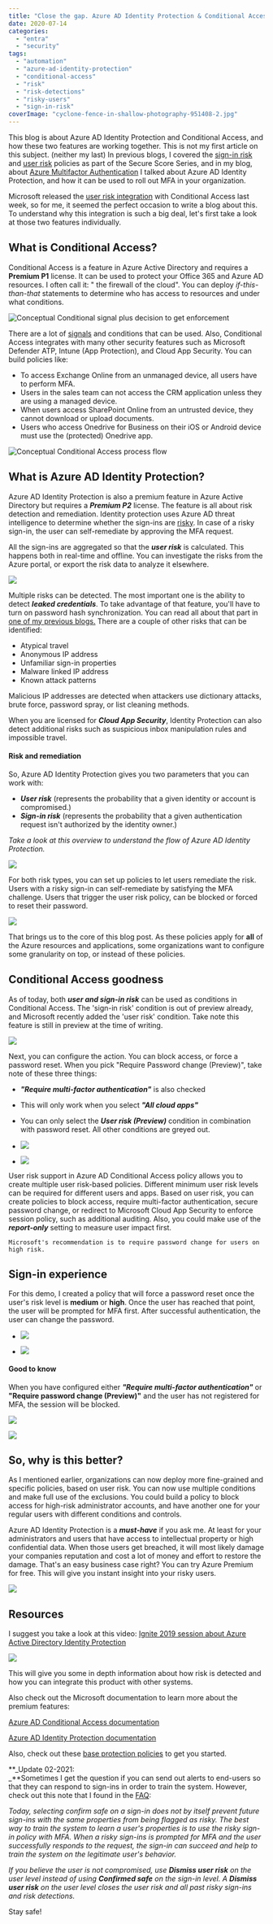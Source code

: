 ```yaml
---
title: "Close the gap. Azure AD Identity Protection & Conditional Access."
date: 2020-07-14
categories: 
  - "entra"
  - "security"
tags: 
  - "automation"
  - "azure-ad-identity-protection"
  - "conditional-access"
  - "risk"
  - "risk-detections"
  - "risky-users"
  - "sign-in-risk"
coverImage: "cyclone-fence-in-shallow-photography-951408-2.jpg"
---
```


This blog is about Azure AD Identity Protection and Conditional Access, and how these two features are working together. This is not my first article on this subject. (neither my last) In previous blogs, I covered the [sign-in risk](https://janbakker.tech/microsoft-secure-score-series-07-turn-on-sign-in-risk-policy/) and [user risk](https://janbakker.tech/microsoft-secure-score-series-11-turn-on-user-risk-policy/) policies as part of the Secure Score Series, and in my blog, about [Azure Multifactor Authentication](https://janbakker.tech/microsoft-secure-score-series-04-ensure-all-users-can-complete-multi-factor-authentication-for-secure-access/) I talked about Azure AD Identity Protection, and how it can be used to roll out MFA in your organization.

Microsoft released the [user risk integration](https://docs.microsoft.com/en-us/azure/active-directory/fundamentals/whats-new#user-risk-condition-in-conditional-access-policy) with Conditional Access last week, so for me, it seemed the perfect occasion to write a blog about this. To understand why this integration is such a big deal, let's first take a look at those two features individually.

## What is Conditional Access?

Conditional Access is a feature in Azure Active Directory and requires a **Premium P1** license. It can be used to protect your Office 365 and Azure AD resources. I often call it: " the firewall of the cloud". You can deploy _if-this-than-that_ statements to determine who has access to resources and under what conditions.

![Conceptual Conditional signal plus decision to get enforcement](/assets/images/conditional-access-signal-decision-enforcement.png)

There are a lot of [signals](https://docs.microsoft.com/en-us/azure/active-directory/conditional-access/overview#common-signals) and conditions that can be used. Also, Conditional Access integrates with many other security features such as Microsoft Defender ATP, Intune (App Protection), and Cloud App Security. You can build policies like:

- To access Exchange Online from an unmanaged device, all users have to perform MFA.
- Users in the sales team can not access the CRM application unless they are using a managed device.
- When users access SharePoint Online from an untrusted device, they cannot download or upload documents.
- Users who access Onedrive for Business on their iOS or Android device must use the (protected) Onedrive app.

![Conceptual Conditional Access process flow](/assets/images/conditional-access-overview-how-it-works.png)

## What is Azure AD Identity Protection?

Azure AD Identity Protection is also a premium feature in Azure Active Directory but requires a **_Premium P2_** license. The feature is all about risk detection and remediation. Identity protection uses Azure AD threat intelligence to determine whether the sign-ins are [risky](https://docs.microsoft.com/en-us/azure/active-directory/identity-protection/concept-identity-protection-risks). In case of a risky sign-in, the user can self-remediate by approving the MFA request.

All the sign-ins are aggregated so that the **_user risk_** is calculated. This happens both in real-time and offline. You can investigate the risks from the Azure portal, or export the risk data to analyze it elsewhere.

![](/assets/images/image-16.png)

Multiple risks can be detected. The most important one is the ability to detect **_leaked credentials_**. To take advantage of that feature, you'll have to turn on password hash synchronization. You can read all about that part in [one of my previous blogs.](https://janbakker.tech/microsoft-secure-score-series-03-enable-password-hash-sync-if-hybrid/) There are a couple of other risks that can be identified:

- Atypical travel
- Anonymous IP address
- Unfamiliar sign-in properties
- Malware linked IP address
- Known attack patterns

Malicious IP addresses are detected when attackers use dictionary attacks, brute force, password spray, or list cleaning methods.

When you are licensed for **_Cloud App Security_**, Identity Protection can also detect additional risks such as suspicious inbox manipulation rules and impossible travel.

#### Risk and remediation

So, Azure AD Identity Protection gives you two parameters that you can work with:

- **_User risk_** (represents the probability that a given identity or account is compromised.)
- **_Sign-in risk_** (represents the probability that a given authentication request isn't authorized by the identity owner.)

_Take a look at this overview to understand the flow of Azure AD Identity Protection._

![](/assets/images/Identity-Protection-Flow-2.png)

For both risk types, you can set up policies to let users remediate the risk. Users with a risky sign-in can self-remediate by satisfying the MFA challenge. Users that trigger the user risk policy, can be blocked or forced to reset their password.

![](/assets/images/image-18-1024x508.png)

That brings us to the core of this blog post. As these policies apply for **all** of the Azure resources and applications, some organizations want to configure some granularity on top, or instead of these policies.

## Conditional Access goodness

As of today, both **_user and sign-in risk_** can be used as conditions in Conditional Access. The 'sign-in risk' condition is out of preview already, and Microsoft recently added the 'user risk' condition. Take note this feature is still in preview at the time of writing.

![](/assets/images/image-19-1024x992.png)

Next, you can configure the action. You can block access, or force a password reset. When you pick "Require Password change (Preview)", take note of these three things:

- **_"Require multi-factor authentication"_** is also checked
- This will only work when you select **_"All cloud apps"_**
- You can only select the **_User risk (Preview)_** condition in combination with password reset. All other conditions are greyed out.

- ![](/assets/images/252-14-07-2020.png)
    
- ![](/assets/images/251-14-07-2020.png)
    

User risk support in Azure AD Conditional Access policy allows you to create multiple user risk-based policies. Different minimum user risk levels can be required for different users and apps. Based on user risk, you can create policies to block access, require multi-factor authentication, secure password change, or redirect to Microsoft Cloud App Security to enforce session policy, such as additional auditing. Also, you could make use of the **_report-only_** setting to measure user impact first.

```
Microsoft's recommendation is to require password change for users on high risk.
```

## Sign-in experience

For this demo, I created a policy that will force a password reset once the user's risk level is **medium** or **high**. Once the user has reached that point, the user will be prompted for MFA first. After successful authentication, the user can change the password.

- ![](/assets/images/245-14-07-2020-892x1024.png)
    
- ![](/assets/images/246-14-07-2020-838x1024.png)
    

#### Good to know

When you have configured either **_"Require multi-factor authentication"_** or **"Require password change (Preview)"** and the user has not registered for MFA, the session will be blocked.

![](/assets/images/image-23.png)

![](/assets/images/244-14-07-2020.png)

## So, why is this better?

As I mentioned earlier, organizations can now deploy more fine-grained and specific policies, based on user risk. You can now use multiple conditions and make full use of the exclusions. You could build a policy to block access for high-risk administrator accounts, and have another one for your regular users with different conditions and controls.

Azure AD Identity Protection is a **_must-have_** if you ask me. At least for your administrators and users that have access to intellectual property or high confidential data. When those users get breached, it will most likely damage your companies reputation and cost a lot of money and effort to restore the damage. That's an easy business case right? You can try Azure Premium for free. This will give you instant insight into your risky users.

![](/assets/images/image-24.png)

## Resources

I suggest you take a look at this video: [Ignite 2019 session about Azure Active Directory Identity Protection](https://myignite.techcommunity.microsoft.com/sessions/81723?source=sessions)

![](/assets/images/image-20.png)

This will give you some in depth information about how risk is detected and how you can integrate this product with other systems.

Also check out the Microsoft documentation to learn more about the premium features:

[Azure AD Conditional Access documentation](https://docs.microsoft.com/en-us/azure/active-directory/conditional-access/)

[Azure AD Identity Protection documentation](https://docs.microsoft.com/en-us/azure/active-directory/identity-protection/)

Also, check out these [base protection policies](https://github.com/AlexFilipin/ConditionalAccess/tree/master/PolicyRepository/Base%20protection) to get you started.

**_Update 02-2021:  
_**Sometimes I get the question if you can send out alerts to end-users so that they can respond to sign-ins in order to train the system. However, check out this note that I found in the [FAQ](https://docs.microsoft.com/en-us/azure/active-directory/identity-protection/troubleshooting-identity-protection-faq):

_Today, selecting confirm safe on a sign-in does not by itself prevent future sign-ins with the same properties from being flagged as risky. The best way to train the system to learn a user's properties is to use the risky sign-in policy with MFA. When a risky sign-ins is prompted for MFA and the user successfully responds to the request, the sign-in can succeed and help to train the system on the legitimate user's behavior._

_If you believe the user is not compromised, use **Dismiss user risk** on the user level instead of using **Confirmed safe** on the sign-in level. A **Dismiss user risk** on the user level closes the user risk and all past risky sign-ins and risk detections._

Stay safe!
